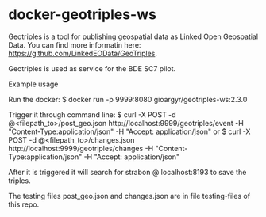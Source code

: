 # docker-geotriples-ws

Geotriples is a tool for publishing geospatial data as Linked Open Geospatial Data. You can find more informatin here: https://github.com/LinkedEOData/GeoTriples.

Geotriples is used as service for the BDE SC7 pilot.

Example usage

Run the docker:
$ docker run  -p 9999:8080 gioargyr/geotriples-ws:2.3.0

Trigger it through command line:
$ curl -X POST -d @<filepath_to>/post_geo.json http://localhost:9999/geotriples/event -H "Content-Type:application/json" -H "Accept: application/json"
or
$ curl -X POST -d @<filepath_to>/changes.json http://localhost:9999/geotriples/changes -H "Content-Type:application/json" -H "Accept: application/json"

After it is triggered it will search for strabon @ localhost:8193 to save the triples.

The testing files post_geo.json and changes.json are in file testing-files of this repo.
